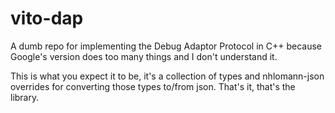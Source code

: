 # vito-dap

A dumb repo for implementing the Debug Adaptor Protocol in C++ because Google's
version does too many things and I don't understand it.

This is what you expect it to be, it's a collection of types and nhlomann-json
overrides for converting those types to/from json. That's it, that's the
library.
